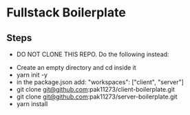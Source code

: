 # Fullstack Boilerplate

## Steps

- DO NOT CLONE THIS REPO. Do the following instead:

* Create an empty directory and cd inside it
* yarn init -y
* in the package.json add:
  "workspaces": ["client", "server"]
* git clone git@github.com:pak11273/client-boilerplate.git
* git clone git@github.com:pak11273/server-boilerplate.git
* yarn install
